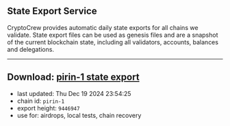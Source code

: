 ## State Export Service
CryptoCrew provides automatic daily state exports for all chains we validate. State export files can be used as genesis files and are a snapshot of the current blockchain state, including all validators, accounts, balances and delegations.

---
**Download: [pirin-1 state export](https://dl-eu2.ccvalidators.com/SERVICE/nolus/pirin-1_export_9446947.json)**
---

- last updated: Thu Dec 19 2024 23:54:25
- chain id: `pirin-1`
- export height: `9446947`
- use for: airdrops, local tests, chain recovery
